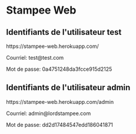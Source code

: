 <h1>Stampee Web</h1>

<h2>Identifiants de l'utilisateur test</h2>
<p><a>https://stampee-web.herokuapp.com/</a></p>
<p>Courriel: test@test.com</p>
<p>Mot de passe: 0a4751248da3fcce915d2125</p>

<h2>Identifiants de l'utilisateur admin</h2>
<p><a>https://stampee-web.herokuapp.com/admin</a></p>
<p>Courriel: admin@lordstampee.com</p>
<p>Mot de passe: dd2d17484547edd186041871</p>

